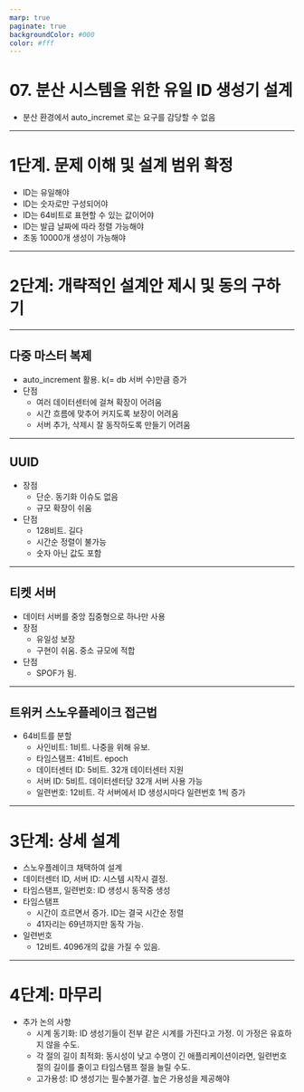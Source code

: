 ```yaml
---
marp: true
paginate: true
backgroundColor: #000
color: #fff
---
```


# 07. 분산 시스템을 위한 유일 ID 생성기 설계

- 분산 환경에서 auto_incremet 로는 요구를 감당할 수 없음

---

# 1단계. 문제 이해 및 설계 범위 확정

- ID는 유일해야
- ID는 숫자로만 구성되어야
- ID는 64비트로 표현할 수 있는 값이어야
- ID는 발급 날짜에 따라 정렬 가능해야
- 초동 10000개 생성이 가능해야

---

# 2단계: 개략적인 설계안 제시 및 동의 구하기

---

## 다중 마스터 복제

- auto_increment 활용. k(= db 서버 수)만큼 증가
- 단점
  - 여러 데이터센터에 걸쳐 확장이 어려움
  - 시간 흐름에 맞추어 커지도록 보장이 어려움
  - 서버 추가, 삭제시 잘 동작하도록 만들기 어려움

---

## UUID

- 장점
  - 단순. 동기화 이슈도 없음
  - 규모 확장이 쉬움
- 단점
  - 128비트. 길다
  - 시간순 정렬이 불가능
  - 숫자 아닌 값도 포함

---

## 티켓 서버

- 데이터 서버를 중앙 집중형으로 하나만 사용
- 장점
  - 유일성 보장
  - 구현이 쉬움. 중소 규모에 적합
- 단점
  - SPOF가 됨.

---

## 트위커 스노우플레이크 접근법

- 64비트를 분할
  - 사인비트: 1비트. 나중을 위해 유보.
  - 타임스탬프: 41비트. epoch
  - 데이터센터 ID: 5비트. 32개 데이터센터 지원
  - 서버 ID: 5비트. 데이터센터당 32개 서버 사용 가능
  - 일련번호: 12비트. 각 서버에서 ID 생성시마다 일련번호 1씩 증가

---

# 3단계: 상세 설계

- 스노우플레이크 채택하여 설계
- 데이터센터 ID, 서버 ID: 시스템 시작시 결정.
- 타임스탬프, 일련번호: ID 생성시 동작중 생성
- 타임스탬프
  - 시간이 흐르면서 증가. ID는 결국 시간순 정렬
  - 41자리는 69년까지만 동작 가능.
- 일련번호
  - 12비트. 4096개의 값을 가질 수 있음.

---

# 4단계: 마무리

- 추가 논의 사항
  - 시계 동기화: ID 생성기들이 전부 같은 시계를 가진다고 가정. 이 가정은 유효하지 않을 수도.
  - 각 절의 길이 최적화: 동시성이 낮고 수명이 긴 애플리케이션이라면, 일련번호 절의 길이를 줄이고 타임스탬프 절을 늘릴 수도.
  - 고가용성: ID 생성기는 필수불가결. 높은 가용성을 제공해야
